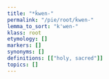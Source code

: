 ```yaml
---
title: "*ḱwen-"
permalink: "/pie/root/ḱwen-"
lemma_to_sort: "k'wen-"
klass: root
etymology: []
markers: []
synonyms: []
definitions: [["holy, sacred"]]
topics: []
---
```

